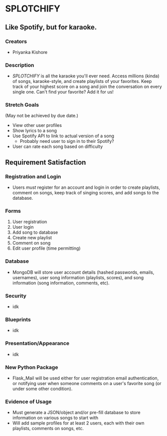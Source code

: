 # SPLOTCHIFY
## Like Spotify, but for karaoke.


### Creators
- Priyanka Kishore

### Description
- *SPLOTCHIFY* is all the karaoke you'll ever need. Access millions (kinda) of songs, karaoke-style, and create playlists of your favorites. Keep track of your highest score on a song and join the conversation on every single one. Can't find your favorite? Add it for us!

### Stretch Goals
(May not be achieved by due date.)
- View other user profiles
- Show lyrics to a song
- Use Spotify API to link to actual version of a song
    - Probably need user to sign in to their Spotify?
- User can rate each song based on difficulty


## Requirement Satisfaction

### Registration and Login
- Users *must* register for an account and login in order to create playlists, comment on songs, keep track of singing scores, and add songs to the database.

### Forms
1. User registration
2. User login
3. Add song to database
4. Create new playlist
5. Comment on song
6. Edit user profile (time permitting)

### Database
- MongoDB will store user account details (hashed passwords, emails, usernames), user song information (playlists, scores), and song information (song information, comments, etc).

### Security
- idk

### Blueprints
- idk

### Presentation/Appearance
- idk

### New Python Package
- Flask_Mail will be used either for user registration email authentication, or notifying user when someone comments on a user's favorite song (or under some other condition).

### Evidence of Usage
- Must generate a JSON/object and/or pre-fill database to store information on various songs to start with
- Will add sample profiles for at least 2 users, each with their own playlists, comments on songs, etc.
